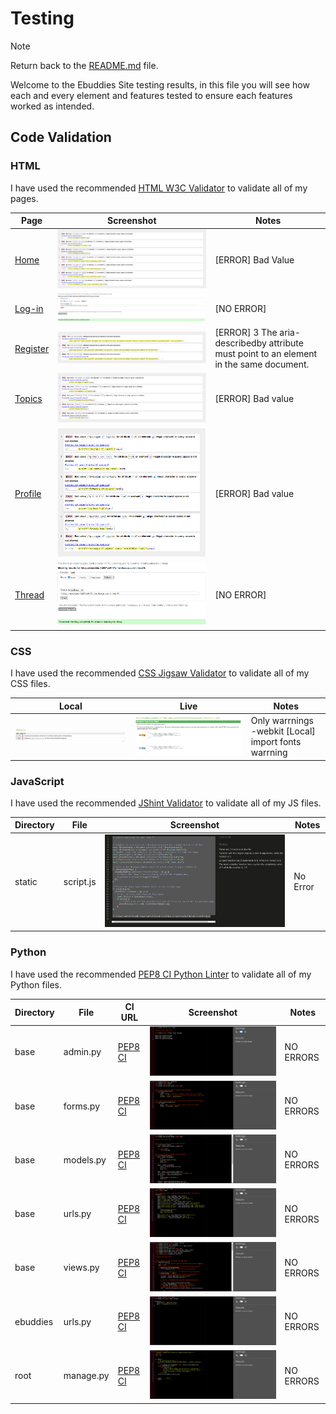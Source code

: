 # Testing

> [!NOTE]  
> Return back to the [README.md](README.md) file.

Welcome to the Ebuddies Site testing results, in this file you will see how each and every element and features tested to ensure each features worked as intended.

## Code Validation

### HTML

I have used the recommended [HTML W3C Validator](https://validator.w3.org) to validate all of my pages.

| Page | Screenshot | Notes |
| ---- | ---------- | ----- |
| [Home](https://ebuddies-42967ce5447d.herokuapp.com/) | ![screenshot](documentation/validation/html-home.png) | [ERROR] Bad Value |
| [Log-in](https://ebuddies-42967ce5447d.herokuapp.com/login/) | ![screenshot](documentation/validation/html-login.png) | [NO ERROR] |
| [Register](https://ebuddies-42967ce5447d.herokuapp.com/register/) | ![screenshot](documentation/validation/html-register.png) | [ERROR] 3 The aria-describedby attribute must point to an element in the same document.|
| [Topics](https://ebuddies-42967ce5447d.herokuapp.com/topics/) | ![screenshot](documentation/validation/html-topics.png) | [ERROR] Bad value |
| [Profile](https://ebuddies-42967ce5447d.herokuapp.com/profile/1/) | ![screenshot](documentation/validation/html-profile.png) | [ERROR] Bad value |
| [Thread](https://ebuddies-42967ce5447d.herokuapp.com/thread/8/) | ![screenshot](documentation/validation/html-thread.png) | [NO ERROR] |

### CSS

I have used the recommended [CSS Jigsaw Validator](https://jigsaw.w3.org/css-validator) to validate all of my CSS files.

| Local | Live | Notes |
| --- | --- | --- |
| ![screenshot](documentation/validation/css-local.png) | ![screenshot](documentation/validation/css-live.png) | Only warrnings -webkit [Local] import fonts warrning |

### JavaScript

I have used the recommended [JShint Validator](https://jshint.com) to validate all of my JS files.

| Directory | File | Screenshot | Notes |
| --- | --- | --- | --- |
| static | script.js | ![screenshot](documentation/validation/js-jshint.png) | No Error |

### Python

I have used the recommended [PEP8 CI Python Linter](https://pep8ci.herokuapp.com) to validate all of my Python files.

| Directory | File | CI URL | Screenshot | Notes |
| --- | --- | --- | --- | --- |
| base | admin.py | [PEP8 CI](https://pep8ci.herokuapp.com/https://raw.githubusercontent.com/JohnnySonTrinh/ebuddies/main/base/admin.py) | ![screenshot](documentation/validation/py-admin.png) | NO ERRORS |
| base | forms.py | [PEP8 CI](https://pep8ci.herokuapp.com/https://raw.githubusercontent.com/JohnnySonTrinh/ebuddies/main/base/forms.py) | ![screenshot](documentation/validation/py-forms.png) | NO ERRORS |
| base | models.py | [PEP8 CI](https://pep8ci.herokuapp.com/https://raw.githubusercontent.com/JohnnySonTrinh/ebuddies/main/base/models.py) | ![screenshot](documentation/validation/py-models.png) | NO ERRORS |
| base | urls.py | [PEP8 CI](https://pep8ci.herokuapp.com/https://raw.githubusercontent.com/JohnnySonTrinh/ebuddies/main/base/urls.py) | ![screenshot](documentation/validation/py-urls.png) | NO ERRORS |
| base | views.py | [PEP8 CI](https://pep8ci.herokuapp.com/https://raw.githubusercontent.com/JohnnySonTrinh/ebuddies/main/base/views.py) | ![screenshot](documentation/validation/py-views.png) | NO ERRORS |
| ebuddies | urls.py | [PEP8 CI](https://pep8ci.herokuapp.com/https://raw.githubusercontent.com/JohnnySonTrinh/ebuddies/main/ebuddies/urls.py) | ![screenshot](documentation/validation/py-urls-ebuddies.png) | NO ERRORS |
| root | manage.py | [PEP8 CI](https://pep8ci.herokuapp.com/https://raw.githubusercontent.com/JohnnySonTrinh/ebuddies/main/manage.py) | ![screenshot](documentation/validation/py-manage.png) |NO ERRORS |

